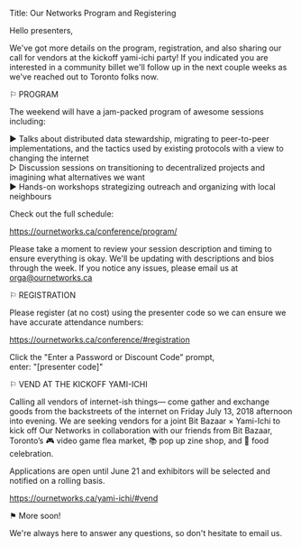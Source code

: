 Title: Our Networks Program and Registering  

Hello presenters,

We've got more details on the program, registration, and also sharing our call for vendors at the kickoff yami-ichi party!
If you indicated you are interested in a community billet we'll follow up in the next couple weeks as we've reached out to Toronto folks now.

⚐ PROGRAM

The weekend will have a jam-packed program of awesome sessions including: 

▶︎ Talks about distributed data stewardship, migrating to peer-to-peer implementations, and the tactics used by existing protocols with a view to changing the internet  
▷ Discussion sessions on transitioning to decentralized projects and imagining what alternatives we want  
▶︎ Hands-on workshops strategizing outreach and organizing with local neighbours  

Check out the full schedule: 

https://ournetworks.ca/conference/program/

Please take a moment to review your session description and timing to ensure everything is okay. We'll be updating with descriptions and bios through the week.
If you notice any issues, please email us at orga@ournetworks.ca

⚐ REGISTRATION

Please register (at no cost) using the presenter code so we can ensure we have accurate attendance numbers:

https://ournetworks.ca/conference/#registration

Click the "Enter a Password or Discount Code" prompt,  
enter: "[presenter code]"

⚐ VEND AT THE KICKOFF YAMI-ICHI

Calling all vendors of internet-ish things— come gather and exchange goods from the backstreets of the internet on Friday July 13, 2018 afternoon into evening. We are seeking vendors for a joint Bit Bazaar × Yami-Ichi to kick off Our Networks in collaboration with our friends from Bit Bazaar, Toronto’s 🎮 video game flea market, 📚 pop up zine shop, and 🌮 food celebration.

Applications are open until June 21 and exhibitors will be selected and notified on a rolling basis.  

https://ournetworks.ca/yami-ichi/#vend

⚑ More soon!

We're always here to answer any questions, so don't hesitate to email us. 
